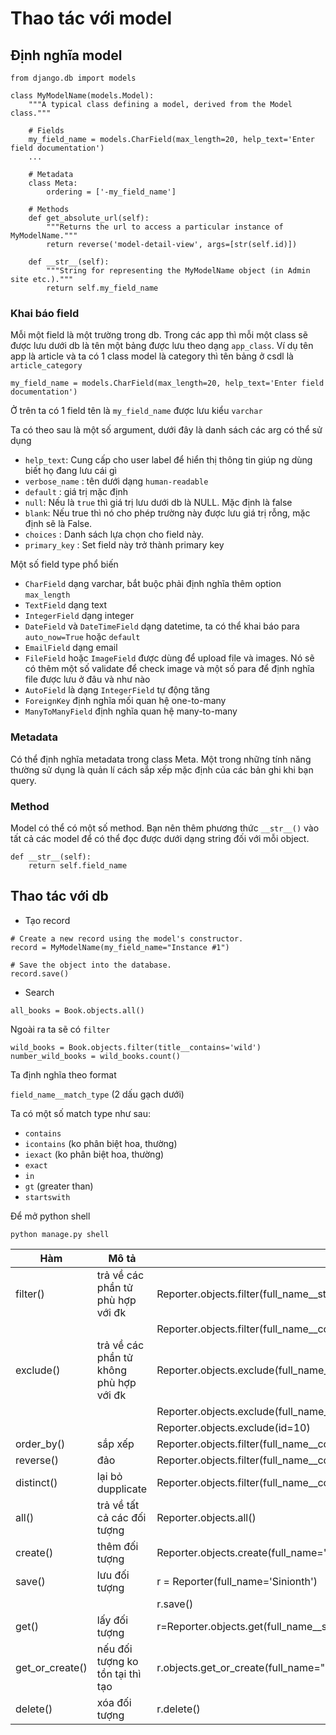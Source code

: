 # Thao tác với model

## Định nghĩa model

```
from django.db import models

class MyModelName(models.Model):
    """A typical class defining a model, derived from the Model class."""

    # Fields
    my_field_name = models.CharField(max_length=20, help_text='Enter field documentation')
    ...

    # Metadata
    class Meta:
        ordering = ['-my_field_name']

    # Methods
    def get_absolute_url(self):
        """Returns the url to access a particular instance of MyModelName."""
        return reverse('model-detail-view', args=[str(self.id)])

    def __str__(self):
        """String for representing the MyModelName object (in Admin site etc.)."""
        return self.my_field_name
```

### Khai báo field

Mỗi một field là một trường trong db. Trong các app thì mỗi một class sẽ được lưu dưới db là tên một bảng được lưu theo dạng `app_class`. Ví dụ tên app là article và ta có 1 class model là category thì tên bảng ở csdl là `article_category`

`my_field_name = models.CharField(max_length=20, help_text='Enter field documentation')`

Ở trên ta có 1 field tên là `my_field_name` được lưu kiểu `varchar`

Ta có theo sau là một số argument, dưới đây là danh sách các arg có thể sử dụng

- `help_text`: Cung cấp cho user label để hiển thị thông tin giúp ng dùng biết họ đang lưu cái gì
- `verbose_name` : tên dưới dạng `human-readable`
- `default` : giá trị mặc định
- `null`: Nếu là `true` thì giá trị lưu dưới db là NULL. Mặc định là false
- `blank`: Nếu true thì nó cho phép trường này được lưu giá trị rỗng, mặc định sẽ là False.
- `choices` : Danh sách lựa chọn cho field này.
- `primary_key` : Set field này trở thành primary key

Một số field type phổ biến

- `CharField` dạng varchar, bắt buộc phải định nghĩa thêm option `max_length`
- `TextField` dạng text
- `IntegerField` dạng integer
- `DateField` và `DateTimeField` dạng datetime, ta có thể khai báo para `auto_now=True` hoặc `default`
- `EmailField` dạng email
- `FileField` hoặc `ImageField` được dùng để upload file và images. Nó sẽ có thêm một số validate để check image và một số para để định nghĩa file được lưu ở đâu và như nào
- `AutoField` là dạng `IntegerField` tự động tăng
- `ForeignKey` định nghĩa mối quan hệ one-to-many
- `ManyToManyField` định nghĩa quan hệ many-to-many

### Metadata

Có thể định nghĩa metadata trong class Meta. Một trong những tính năng thường sử dụng là quản lí cách sắp xếp mặc định của các bản ghi khi bạn query.

### Method

Model có thể có một số method. Bạn nên thêm phương thức `__str__()` vào tất cả các model để có thể đọc được dưới dạng string đối với mỗi object.

```
def __str__(self):
    return self.field_name
```

## Thao tác với db

- Tạo record

```
# Create a new record using the model's constructor.
record = MyModelName(my_field_name="Instance #1")

# Save the object into the database.
record.save()
```

- Search

`all_books = Book.objects.all()`

Ngoài ra ta sẽ có `filter`

```
wild_books = Book.objects.filter(title__contains='wild')
number_wild_books = wild_books.count()
```

Ta định nghĩa theo format

`field_name__match_type` (2 dấu gạch dưới)

Ta có một số  match type như sau:

- `contains`
- `icontains` (ko phân biệt hoa, thường)
- `iexact` (ko phân biệt hoa, thường)
- `exact`
- `in`
- `gt` (greater than)
- `startswith`

Để mở python shell

`python manage.py shell`

|Hàm|Mô tả|Ví dụ|
|---|-----|-----|
|filter()|trả về các phần tử phù hợp với đk|Reporter.objects.filter(full_name__startswith="si")|
|||Reporter.objects.filter(full_name__contains="ni")|
|exclude()|trả về các phần tử không phù hợp với đk|Reporter.objects.exclude(full_name__startswith="si")|
|||Reporter.objects.exclude(full_name__contains="ni")|
|||Reporter.objects.exclude(id=10)|
|order_by()|sắp xếp|Reporter.objects.filter(full_name__contains="ni").order_by('id')|
|reverse()|đảo|Reporter.objects.filter(full_name__contains="ni").order_by('id').reverse()|
|distinct()|lại bỏ dupplicate|Reporter.objects.filter(full_name__contains="ni").order_by('id').distinct('full_name')|
|all()|trả về tất cả các đối tượng|Reporter.objects.all()|
|create()|thêm đối tượng|Reporter.objects.create(full_name='Sinionth')|
|save()|lưu đối tượng|r = Reporter(full_name='Sinionth')|
|||r.save()|
|get()|lấy đối tượng|r=Reporter.objects.get(full_name__startswith="si")|
|get_or_create()|nếu đối tượng ko tồn tại thì tạo|r.objects.get_or_create(full_name="sinionth")|
|delete()|xóa đối tượng|r.delete()|
